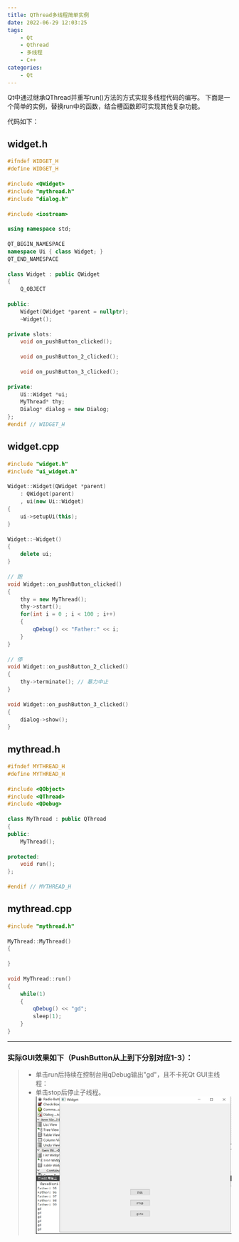 ```yaml
---
title: QThread多线程简单实例
date: 2022-06-29 12:03:25
tags: 
    - Qt
    - Qthread
    - 多线程
    - C++
categories: 
    - Qt
---
```


Qt中通过继承QThread并重写run()方法的方式实现多线程代码的编写。
下面是一个简单的实例，替换run中的函数，结合槽函数即可实现其他复杂功能。

代码如下：

## widget.h
``` C++
#ifndef WIDGET_H
#define WIDGET_H

#include <QWidget>
#include "mythread.h"
#include "dialog.h"

#include <iostream>

using namespace std;

QT_BEGIN_NAMESPACE
namespace Ui { class Widget; }
QT_END_NAMESPACE

class Widget : public QWidget
{
    Q_OBJECT

public:
    Widget(QWidget *parent = nullptr);
    ~Widget();

private slots:
    void on_pushButton_clicked();

    void on_pushButton_2_clicked();

    void on_pushButton_3_clicked();

private:
    Ui::Widget *ui;
    MyThread* thy;
    Dialog* dialog = new Dialog;
};
#endif // WIDGET_H

```
## widget.cpp
``` C++
#include "widget.h"
#include "ui_widget.h"

Widget::Widget(QWidget *parent)
    : QWidget(parent)
    , ui(new Ui::Widget)
{
    ui->setupUi(this);
}

Widget::~Widget()
{
    delete ui;
}

// 跑
void Widget::on_pushButton_clicked()
{
    thy = new MyThread();
    thy->start();
    for(int i = 0 ; i < 100 ; i++)
    {
        qDebug() << "Father:" << i;
    }
}

// 停
void Widget::on_pushButton_2_clicked()
{
    thy->terminate(); // 暴力中止
}

void Widget::on_pushButton_3_clicked()
{
    dialog->show();
}
```
## mythread.h
``` C++
#ifndef MYTHREAD_H
#define MYTHREAD_H

#include <QObject>
#include <QThread>
#include <QDebug>

class MyThread : public QThread
{
public:
    MyThread();

protected:
    void run();
};

#endif // MYTHREAD_H
```
## mythread.cpp
``` C++
#include "mythread.h"

MyThread::MyThread()
{

}

void MyThread::run()
{
    while(1)
    {
        qDebug() << "gd";
        sleep(1);
    }
}
```
---
### 实际GUI效果如下（PushButton从上到下分别对应1-3）：
> + 单击run后持续在控制台用qDebug输出"gd"，且不卡死Qt GUI主线程：
> + 单击stop后停止子线程。
![avatar](../img/doc_qthread1_img1.png)